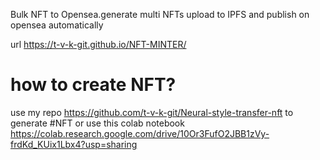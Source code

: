 Bulk NFT to Opensea.generate multi NFTs upload to IPFS and publish on opensea automatically

url 
https://t-v-k-git.github.io/NFT-MINTER/

# how to create NFT?

use my repo https://github.com/t-v-k-git/Neural-style-transfer-nft to generate #NFT
or use this colab notebook
https://colab.research.google.com/drive/10Or3FufO2JBB1zVy-frdKd_KUix1Lbx4?usp=sharing



